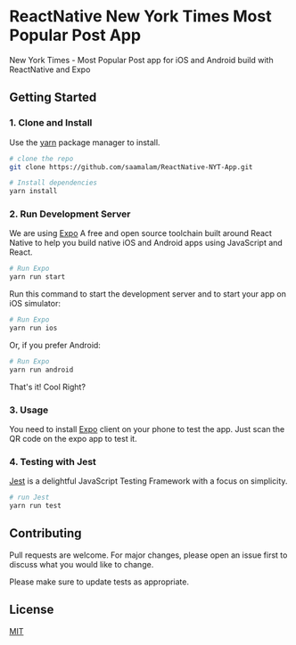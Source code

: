# ReactNative New York Times Most Popular Post App

New York Times - Most Popular Post app for iOS and Android build with ReactNative and Expo

## Getting Started
### 1. Clone and Install
Use the [yarn](https://yarnpkg.com/en/) package manager to install.

```bash
# clone the repo
git clone https://github.com/saamalam/ReactNative-NYT-App.git

# Install dependencies
yarn install
```
### 2. Run Development Server
We are using [Expo](https://yarnpkg.com/en/) A free and open source toolchain built around React Native to help you build native iOS and Android apps using JavaScript and React.

```bash
# Run Expo
yarn run start
```
Run this command to start the development server and to start your app on iOS simulator:

```bash
# Run Expo
yarn run ios
```
Or, if you prefer Android:

```bash
# Run Expo
yarn run android
```
That's it! Cool Right?

### 3. Usage

You need to install [Expo](https://yarnpkg.com/en/) client on your phone to test the app. Just scan the QR code on the expo app to test it.

### 4. Testing with Jest
[Jest](https://jestjs.io/en/) is a delightful JavaScript Testing Framework with a focus on simplicity.

```bash
# run Jest
yarn run test
```

## Contributing
Pull requests are welcome. For major changes, please open an issue first to discuss what you would like to change.

Please make sure to update tests as appropriate.

## License
[MIT](https://choosealicense.com/licenses/mit/)
